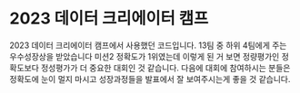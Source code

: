 # 2023 데이터 크리에이터 캠프
2023 데이터 크리에이터 캠프에서 사용했던 코드입니다. 13팀 중 하위 4팀에게 주는 우수성장상을 받았습니다 미션2 정확도가 1위였는데 이렇게 된 거 보면 정량평가인 정확도보다 정성평가가 더 중요한 대회인 것 같습니다. 다음에 대회에 참여하시는 분들은 정확도에 눈이 멀지 마시고 성장과정들을 발표에서 잘 보여주시는게 좋을 것 같습니다. 
